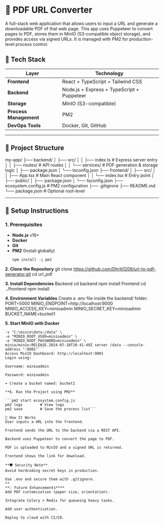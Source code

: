 # 📄 PDF URL Converter

A full-stack web application that allows users to input a URL and generate a downloadable PDF of that web page. This app uses Puppeteer to convert pages to PDF, stores them in MinIO (S3-compatible object storage), and provides access via signed URLs. It is managed with PM2 for production-level process control.



## 🧰 Tech Stack

| Layer        | Technology                            |
|--------------|----------------------------------------|
| **Frontend** | React + TypeScript + Tailwind CSS     |
| **Backend**  | Node.js + Express + TypeScript + Puppeteer |
| **Storage**  | MinIO (S3-compatible)                 |
| **Process Management** | PM2                         |
| **DevOps Tools** | Docker, Git, GitHub               |

---

## 📁 Project Structure

my-app/
├── backend/
│ ├── src/
│ │ ├── index.ts # Express server entry
│ │ ├── routes/ # API routes
│ │ └── services/ # PDF generation & storage logic
│ ├── package.json
│ └── tsconfig.json
├── frontend/
│ ├── src/
│ │ ├── App.tsx # Main React component
│ │ └── index.tsx # Entry point
│ ├── public/
│ ├── package.json
│ └── tsconfig.json
├── ecosystem.config.js # PM2 configuration
├── .gitignore
├── README.md
└── package.json # Optional root-level


---

## 🔧 Setup Instructions

### 1. Prerequisites

- **Node.js** v18+
- **Docker**
- **Git**
- **PM2** (Install globally)
  ```bash
  npm install -g pm2
  
**2. Clone the Repository**
git clone https://github.com/Dhriti1209/url-to-pdf-generator.git
cd url_pdf

**3. Install Dependencies**
Backend
cd backend
npm install
Frontend
cd ../frontend
npm install

**4. Environment Variables**
Create a .env file inside the backend/ folder:
PORT=5000
MINIO_ENDPOINT=http://localhost:9000
MINIO_ACCESS_KEY=minioadmin
MINIO_SECRET_KEY=minioadmin
BUCKET_NAME=bucket1

**5. Start MinIO with Docker**
```docker run -p 9000:9000 -p 9001:9001 --name minio1 \
-v "C:\minio\data:/data" \
-e "MINIO_ROOT_USER=minioadmin" \
-e "MINIO_ROOT_PASSWORD=minioadmin" \
minio/minio:RELEASE.2024-07-10T18-41-49Z server /data --console-address ":9001"```
Access MinIO Dashboard: http://localhost:9001
Login using:

Username: minioadmin

Password: minioadmin

➡️ Create a bucket named: bucket1

**6. Run the Project using PM2**

```pm2 start ecosystem.config.js
pm2 logs        # View logs
pm2 save        # Save the process list```

🧪 How It Works
User inputs a URL into the frontend.

Frontend sends the URL to the backend via a REST API.

Backend uses Puppeteer to convert the page to PDF.

PDF is uploaded to MinIO and a signed URL is returned.

Frontend shows the link for download.

**🛡️ Security Note**
Avoid hardcoding secret keys in production.

Use .env and secure them with .gitignore.
**
**💡 Future Enhancements****
Add PDF customization (paper size, orientation).

Integrate Celery + Redis for queueing heavy tasks.

Add user authentication.

Deploy to cloud with CI/CD.


